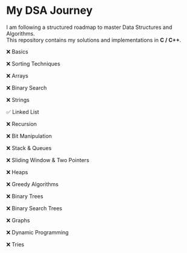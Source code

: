 # My DSA Journey

I am following a structured roadmap to master Data Structures and Algorithms.  
This repository contains my solutions and implementations in **C / C++**.  


❌ Basics  

❌ Sorting Techniques  

❌ Arrays  

❌ Binary Search  

❌ Strings  

✅ Linked List  

❌ Recursion  

❌ Bit Manipulation  

❌ Stack & Queues  

❌ Sliding Window & Two Pointers  

❌ Heaps  

❌ Greedy Algorithms  

❌ Binary Trees  

❌ Binary Search Trees  

❌ Graphs  

❌ Dynamic Programming  

❌ Tries  

